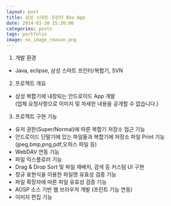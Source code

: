 ```yaml
---
layout: post
title: 삼성 스마트 프린터 Box App
date: 2014-03-30 15:30:00 
categories: posts 
tags: portfolio
image: no_image_reason.png
---
```


1) 개발 환경  
 - Java, eclipse, 삼성 스마트 프린터/복합기, SVN  

2) 프로젝트 개요  
 - 삼성 복합기에 내장되는 안드로이드 App 개발  
   (업체 요청사항으로 이미지 및 자세한 내용을 공개할 수 없습니다.)  

3) 프로젝트 구현 기능  
 - 유저 권한(Super/Normal)에 따른 복합기 저장소 접근 기능  
 - 안드로이드 단말기에 있는 파일들과 복합기에 저장소 파일 Print 기능(jpeg,bmp,png,pdf,오피스 파일 등)  
 - WebDAV 연동 기능  
 - 파일 익스플로러 기능  
 - Drag & Drop Sort 및 파일 재배치, 검색 등 커스텀 UI 구현  
 - 정규 표현식을 이용한 파일명 유효성 검증 기능  
 - 파일 확장자에 따른 파일 유효성 검증 기능  
 - AOSP 소스 기반 웹 브라우저 개발 (프린트 기능 연동)
 - 이미지 편집 기능  

